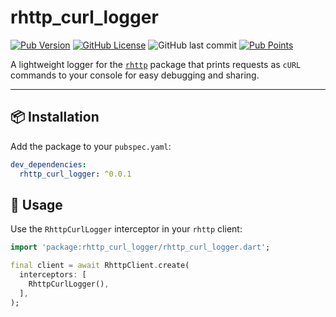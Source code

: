 # rhttp_curl_logger

<!-- [![deploy](https://github.com/albinpk/rhttp_curl_logger/actions/workflows/deploy.yml/badge.svg)](https://github.com/albinpk/rhttp_curl_logger/actions/workflows/deploy.yml) -->
<!-- [![codecov](https://codecov.io/github/albinpk/rhttp_curl_logger/graph/badge.svg?token=6OY333UOTH)](https://codecov.io/github/albinpk/rhttp_curl_logger) -->

[![Pub Version](https://img.shields.io/pub/v/rhttp_curl_logger)](https://pub.dev/packages/rhttp_curl_logger)
[![GitHub License](https://img.shields.io/github/license/albinpk/rhttp_curl_logger)](https://github.com/albinpk/rhttp_curl_logger/blob/main/LICENSE)
![GitHub last commit](https://img.shields.io/github/last-commit/albinpk/rhttp_curl_logger)
[![Pub Points](https://img.shields.io/pub/points/rhttp_curl_logger)](https://pub.dev/packages/rhttp_curl_logger/score)

A lightweight logger for the [`rhttp`](https://pub.dev/packages/rhttp) package that prints requests as `cURL` commands to your console for easy debugging and sharing.

<!-- ---

## ✨ Features

- Logs `HTTP` requests as formatted `cURL` commands.
- Plug-and-play support with `rhttp` client.
- Useful for debugging or replicating API calls outside your app. -->

---

## 📦 Installation

Add the package to your `pubspec.yaml`:

```yaml
dev_dependencies:
  rhttp_curl_logger: ^0.0.1
```

## 🚀 Usage

Use the `RhttpCurlLogger` interceptor in your `rhttp` client:

```dart
import 'package:rhttp_curl_logger/rhttp_curl_logger.dart';

final client = await RhttpClient.create(
  interceptors: [
    RhttpCurlLogger(),
  ],
);
```
